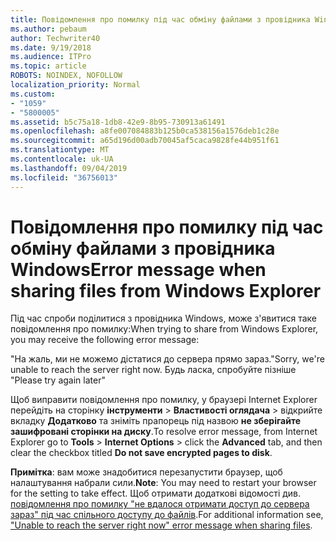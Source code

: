 ```yaml
---
title: Повідомлення про помилку під час обміну файлами з провідника Windows
ms.author: pebaum
author: Techwriter40
ms.date: 9/19/2018
ms.audience: ITPro
ms.topic: article
ROBOTS: NOINDEX, NOFOLLOW
localization_priority: Normal
ms.custom:
- "1059"
- "5800005"
ms.assetid: b5c75a18-1db8-42e9-8b95-730913a61491
ms.openlocfilehash: a8fe007084883b125b0ca538156a1576deb1c28e
ms.sourcegitcommit: a65d196d00adb70045af5caca9828fe44b951f61
ms.translationtype: MT
ms.contentlocale: uk-UA
ms.lasthandoff: 09/04/2019
ms.locfileid: "36756013"
---
```

# <a name="error-message-when-sharing-files-from-windows-explorer"></a><span data-ttu-id="2ca26-102">Повідомлення про помилку під час обміну файлами з провідника Windows</span><span class="sxs-lookup"><span data-stu-id="2ca26-102">Error message when sharing files from Windows Explorer</span></span>

<span data-ttu-id="2ca26-103">Під час спроби поділитися з провідника Windows, може з'явитися таке повідомлення про помилку:</span><span class="sxs-lookup"><span data-stu-id="2ca26-103">When trying to share from Windows Explorer, you may receive the following error message:</span></span>
  
<span data-ttu-id="2ca26-104">"На жаль, ми не можемо дістатися до сервера прямо зараз.</span><span class="sxs-lookup"><span data-stu-id="2ca26-104">"Sorry, we're unable to reach the server right now.</span></span> <span data-ttu-id="2ca26-105">Будь ласка, спробуйте пізніше "</span><span class="sxs-lookup"><span data-stu-id="2ca26-105">Please try again later"</span></span>
  
<span data-ttu-id="2ca26-106">Щоб виправити повідомлення про помилку, у браузері Internet Explorer перейдіть на сторінку **інструменти** \> **Властивості оглядача** \> відкрийте вкладку **Додатково** та зніміть прапорець під назвою **не зберігайте зашифровані сторінки на диску**.</span><span class="sxs-lookup"><span data-stu-id="2ca26-106">To resolve error message, from Internet Explorer go to **Tools** \> **Internet Options** \> click the **Advanced** tab, and then clear the checkbox titled **Do not save encrypted pages to disk**.</span></span>
  
 <span data-ttu-id="2ca26-107">**Примітка**: вам може знадобитися перезапустити браузер, щоб налаштування набрали сили.</span><span class="sxs-lookup"><span data-stu-id="2ca26-107">**Note**: You may need to restart your browser for the setting to take effect.</span></span> <span data-ttu-id="2ca26-108">Щоб отримати додаткові відомості див. [повідомлення про помилку "не вдалося отримати доступ до сервера зараз" під час спільного доступу до файлів](https://go.microsoft.com/fwlink/?linkid=2022914).</span><span class="sxs-lookup"><span data-stu-id="2ca26-108">For additional information see, ["Unable to reach the server right now" error message when sharing files](https://go.microsoft.com/fwlink/?linkid=2022914).</span></span>
  